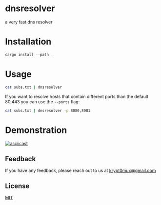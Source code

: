 # dnsresolver

a very fast dns resolver

# Installation

```rust
cargo install --path .
```

# Usage

```bash
cat subs.txt | dnsresolver
```

If you want to resolve hosts that contain different ports than the default 80,443 you can use the `--ports` flag:

```bash
cat subs.txt | dnsresolver -p 8080,8081
```

# Demonstration

[![asciicast](https://asciinema.org/a/2DIsrRqlWNRDkjq9MOjgCHpTO.svg)](https://asciinema.org/a/2DIsrRqlWNRDkjq9MOjgCHpTO)

## Feedback

If you have any feedback, please reach out to us at krypt0mux@gmail.com

## License

[MIT](https://choosealicense.com/licenses/mit/)
